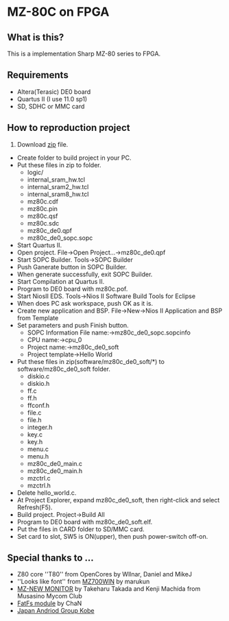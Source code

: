 ﻿MZ-80C on FPGA
=============

What is this?
-------------------
This is a implementation Sharp MZ-80 series to FPGA.

Requirements
--------------------
* Altera(Terasic) DE0 board
* Quartus II (I use 11.0 sp1)
* SD, SDHC or MMC card

How to reproduction project
----------------------------------------
1. Download [zip](https://github.com/NibblesLab/mz80c_de0/archive/master) file.
* Create folder to build project in your PC.
* Put these files in zip to folder.
    * logic/
    * internal\_sram\_hw.tcl
    * internal\_sram2\_hw.tcl
    * internal\_sram8\_hw.tcl
    * mz80c.cdf
    * mz80c.pin
    * mz80c.qsf
    * mz80c.sdc
    * mz80c\_de0.qpf
    * mz80c\_de0\_sopc.sopc
* Start Quartus II.
* Open project. File->Open Project...->mz80c_de0.qpf
* Start SOPC Builder. Tools->SOPC Builder
* Push Ganerate button in SOPC Builder.
* When generate successfully, exit SOPC Builder.
* Start Compilation at Quartus II.
* Program to DE0 board with mz80c.pof.
* Start NiosII EDS. Tools->Nios II Software Build Tools for Eclipse
* When does PC ask workspace, push OK as it is.
* Create new application and BSP. File->New->Nios II Application and BSP from Template
* Set parameters and push Finish button.
    * SOPC Information File name:->mz80c\_de0\_sopc.sopcinfo
    * CPU name:->cpu\_0
    * Project name:->mz80c\_de0\_soft
    * Project template->Hello World
* Put these files in zip(software/mz80c\_de0\_soft/*) to software/mz80c\_de0\_soft folder.
    * diskio.c
    * diskio.h
    * ff.c
    * ff.h
    * ffconf.h
    * file.c
    * file.h
    * integer.h
    * key.c
    * key.h
    * menu.c
    * menu.h
    * mz80c\_de0\_main.c
    * mz80c\_de0\_main.h
    * mzctrl.c
    * mzctrl.h
* Delete hello\_world.c.
* At Project Explorer, expand mz80c\_de0\_soft, then right-click and select Refresh(F5).
* Build project. Project->Build All
* Program to DE0 board with mz80c\_de0\_soft.elf.
* Put the files in CARD folder to SD/MMC card.
* Set card to slot, SW5 is ON(upper), then push power-switch off-on.

Special thanks to ...
-----------------------------
* Z80 core ''T80'' from OpenCores by Wllnar, Daniel and MikeJ
* ''Looks like font'' from [MZ700WIN](http://retropc.net/mz-memories/) by marukun
* [MZ-NEW MONITOR](http://retropc.net/mz-memories/mz700/kyodaku.html) by Takeharu Takada and Kenji Machida from Musasino Mycom Club
* [FatFs module](http://elm-chan.org/fsw/ff/00index_j.html) by ChaN
* [Japan Andriod Group Kobe](http://sites.google.com/site/androidjpkobe/)